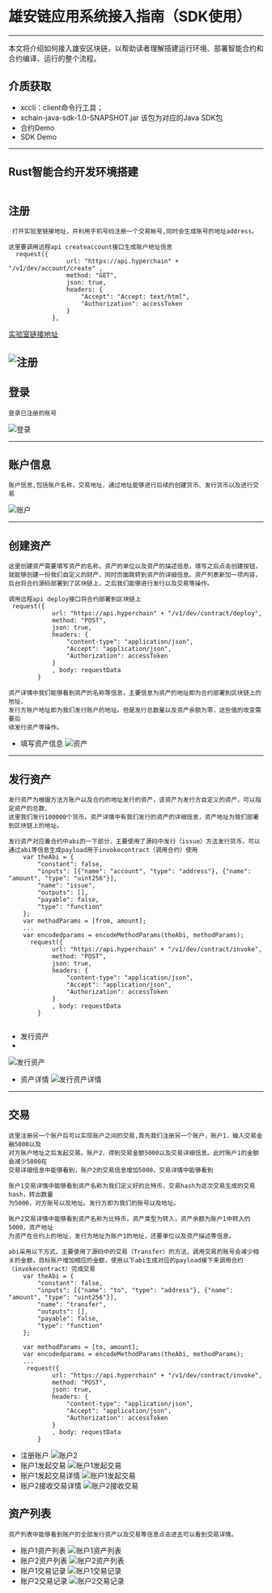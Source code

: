 # 雄安链应用系统接入指南（SDK使用）
---
本文将介绍如何接入雄安区块链，以帮助读者理解搭建运行环境、部署智能合约和合约编译、运行的整个流程。
## 介质获取

* xccli：client命令行工具；
* xchain-java-sdk-1.0-SNAPSHOT.jar  该包为对应的Java SDK包
* 合约Demo
* SDK Demo


---
## Rust智能合约开发环境搭建
```

```
## 注册

```
 打开实验室链接地址，并利用手机号码注册一个交易帐号,同时会生成账号的地址address。

```
```
这里要调用远程api createaccount接口生成账户地址信息
  request({
                url: "https://api.hyperchain" + "/v1/dev/account/create" ,
                method: "GET",
                json: true,
                headers: {
                    "Accept": "Accept: text/html",
                    "Authorization": accessToken
                }
            },
```

[实验室链接地址](http://localhost:3000)

![注册](imgs/注册.png)
---

## 登录
```
登录已注册的账号
```
![登录](imgs/登录.png)

---
## 账户信息
```
账户信息,包括账户名称，交易地址，通过地址能够进行后续的创建货币、发行货币以及进行交易
```
![账户](imgs/账户1信息.png)

---

## 创建资产
```
这里创建资产需要填写资产的名称，资产的单位以及资产的描述信息，填写之后点击创建按钮，  
就能够创建一份我们自定义的财产，同时页面跳转到资产的详细信息。资产列表新加一项内容，  
后台将合约源码部署到了区块链上，之后我们能够进行发行以及交易等操作。
```
```
调用远程api deploy接口将合约部署到区块链上
 request({
            url: "https://api.hyperchain" + "/v1/dev/contract/deploy",
            method: "POST",
            json: true,
            headers: {
                "content-type": "application/json",
                "Accept": "application/json",
                "Authorization": accessToken
            }
            , body: requestData
        }
```
```
资产详情中我们能够看到资产的名称等信息，主要信息为资产的地址即为合约部署到区块链上的地址，  
发行方账户地址即为我们发行账户的地址。但是发行总数量以及资产余额为零，这些值的改变需要后  
续发行资产等操作。
```
* 填写资产信息
![资产](imgs/创建资产.png)
---
## 发行资产

```
发行资产为根据方法方账户以及合约的地址发行的资产，该资产为发行方自定义的资产，可以指定资产的总数，  
这里我们发行100000个货币。资产详情中有我们发行的资产的详细信息，资产地址为我们部署到区块链上的地址。
```
```
发行资产对应着合约中abi的一下部分，主要使用了源码中发行（issue）方法发行货币，可以通过abi等信息生成payload用于invokecontract（调用合约）使用
    var theAbi = {
        "constant": false,
        "inputs": [{"name": "account", "type": "address"}, {"name": "amount", "type": "uint256"}],
        "name": "issue",
        "outputs": [],
        "payable": false,
        "type": "function"
    };
    var methodParams = [from, amount];
    ...
    var encodedparams = encodeMethodParams(theAbi, methodParams);
      request({
            url: "https://api.hyperchain" + "/v1/dev/contract/invoke",
            method: "POST",
            json: true,
            headers: {
                "content-type": "application/json",
                "Accept": "application/json",
                "Authorization": accessToken
            }
            , body: requestData
        }
    
```

* 发行资产
* 
![发行资产](imgs/发行资产.png)
* 资产详情
![发行资产详情](imgs/发行资产详情.png)
---
## 交易
```
这里注册另一个账户后可以实现账户之间的交易,首先我们注册另一个账户，账户1，输入交易金融5000以及  
对方账户地址之后发起交易。账户2，得到交易金额5000以及交易详细信息。此时账户1的金额会减少5000在  
交易详细信息中能够看到，账户2的交易信息增加5000，交易详情中能够看到
```
```
账户1交易详情中能够看到资产名称为我们定义好的比特币，交易hash为这次交易生成的交易hash，转出数量  
为5000，对方账号以及地址。发行方即为我们的账号以及地址。
```
```
账户2交易详情中能够看到资产名称为比特币，资产类型为转入，资产余额为账户1中转入的5000，资产地址  
为资产在合约上的地址，发行方地址为账户1的地址，还要单位以及资产描述等信息。
```
```
abi采用以下方式，主要使用了源码中的交易（Transfer）的方法，调用交易的账号会减少相关的金额，目标账户增加相应的金额，使用以下abi生成对应的payload接下来调用合约（invokecontract）完成交易
    var theAbi = {
        "constant": false,
        "inputs": [{"name": "to", "type": "address"}, {"name": "amount", "type": "uint256"}],
        "name": "transfer",
        "outputs": [],
        "payable": false,
        "type": "function"
    };

    var methodParams = [to, amount];
    var encodedparams = encodeMethodParams(theAbi, methodParams);
    ...
     request({
            url: "https://api.hyperchain" + "/v1/dev/contract/invoke",
            method: "POST",
            json: true,
            headers: {
                "content-type": "application/json",
                "Accept": "application/json",
                "Authorization": accessToken
            }
            , body: requestData
        }
```
* 注册账户
![账户2](imgs/账户2信息.png)
* 账户1发起交易
![账户1发起交易](imgs/账户1发起交易.png)
* 账户1发起交易详情
![账户1发起交易](imgs/账户1发起交易详情.png)
* 账户2接收交易详情
![账户2接收交易](imgs/账户2接收交易详情.png)

## 资产列表
```
资产列表中能够看到账户的全部发行资产以及交易等信息点击进去可以看到交易详情。
```
* 账户1资产列表
![账户1资产列表](imgs/账户1资产列表.png)
* 账户2资产列表
![账户2资产列表](imgs/账户2资产列表.png)
* 账户1交易记录
![账户1交易记录](imgs/账户1交易记录.png)
* 账户2交易记录
![账户2交易记录](imgs/账户2交易记录.png)
